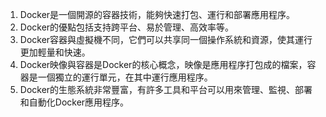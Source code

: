 1. Docker是一個開源的容器技術，能夠快速打包、運行和部署應用程序。
2. Docker的優點包括支持跨平台、易於管理、高效率等。
3. Docker容器與虛擬機不同，它們可以共享同一個操作系統和資源，使其運行更加輕量和快速。
4. Docker映像與容器是Docker的核心概念，映像是應用程序打包成的檔案，容器是一個獨立的運行單元，在其中運行應用程序。
5. Docker的生態系統非常豐富，有許多工具和平台可以用來管理、監視、部署和自動化Docker應用程序。